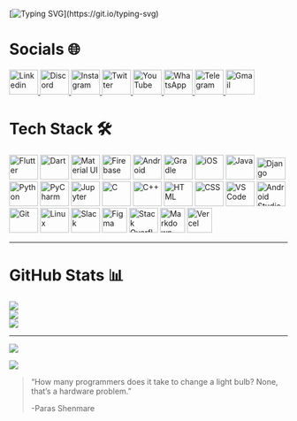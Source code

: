 [![Typing SVG](https://readme-typing-svg.demolab.com?font=Pacifico&size=35&pause=1000&vCenter=true&width=435&lines=Hello%2C+There!+%F0%9F%91%8B;This+is+Paras+Shenmare;Nice+to+meet+you!)](https://git.io/typing-svg)

# Socials 🌐

<div align="left">
  <a href="https://www.linkedin.com/in/parasshenmare" target="_blank" rel="noopener noreferrer">
    <img src="https://cdn.jsdelivr.net/gh/devicons/devicon/icons/linkedin/linkedin-original.svg" title="Linkedin" alt="Linkedin" height = 45 width = 52/>
  </a>
  <a href="https://discord.gg/YKjrPUU3" target="_blank" rel="noopener noreferrer">
    <img src="https://www.svgrepo.com/show/353655/discord-icon.svg" title="Discord" alt="Discord" height = 45 width = 52/>
  </a>
  <a href="https://www.instagram.com/paras_shenmare" target="_blank" rel="noopener noreferrer">
    <img src="https://www.svgrepo.com/show/452229/instagram-1.svg" title="Instagram" alt="Instagram" height = 45 width = 52/>
  </a>
  <a href="https://twitter.com/paras_shenmare" target="_blank" rel="noopener noreferrer">
    <img src="https://www.svgrepo.com/show/475689/twitter-color.svg" title="Twitter" alt="Twitter" height = 45 width = 52/>
  </a>
  <a href="https://www.youtube.com/@parasshenmare" target="_blank" rel="noopener noreferrer">
    <img src="https://www.svgrepo.com/show/475700/youtube-color.svg" title="YouTube" alt="YouTube" height = 45 width = 52/>
  </a>
  <a href="https://wa.me/918830620995" target="_blank" rel="noopener noreferrer">
    <img src="https://www.svgrepo.com/show/475692/whatsapp-color.svg" title="Whatsapp" alt="WhatsApp" height = 45 width = 52/>
  </a>
  <a href="https://t.me/parasshenmare" target="_blank" rel="noopener noreferrer">
    <img src="https://www.svgrepo.com/show/354443/telegram.svg" title="Telegram" alt="Telegram" height = 45 width = 52/>
  </a>
  <a href="https://mail.google.com/mail/?view=cm&source=mailto&to=shenmareparas@gmail.com" target="_blank" rel="noopener noreferrer">
    <img src="https://upload.wikimedia.org/wikipedia/commons/7/7e/Gmail_icon_%282020%29.svg" title="Gmail" alt="Gmail" height = 45 width = 52/>
  </a>
</div>

# Tech Stack 🛠️

<div align = "left">
  <img src="https://cdn.jsdelivr.net/gh/devicons/devicon/icons/flutter/flutter-original.svg" title="Flutter" alt="Flutter" height = 45 width = 52/>
  <img src="https://cdn.jsdelivr.net/gh/devicons/devicon/icons/dart/dart-original.svg" title="Dart" alt="Dart" height = 45 width = 52/>
  <img src="https://cdn.jsdelivr.net/gh/devicons/devicon/icons/materialui/materialui-original.svg" title="Material UI" alt="Material UI" height = 45 width = 52/>
  <img src="https://cdn.jsdelivr.net/gh/devicons/devicon/icons/firebase/firebase-plain.svg" title="Firebase"alt="Firebase" height = 45 width = 52/>
  <img src="https://cdn.jsdelivr.net/gh/devicons/devicon/icons/android/android-original.svg" title="Android" alt="Android" height = 45 width = 52/>
  <img src="https://cdn.jsdelivr.net/gh/devicons/devicon/icons/gradle/gradle-plain.svg" title="Gradle" alt="Gradle" height = 45 width = 52/>
  <img src="https://cdn.jsdelivr.net/gh/devicons/devicon/icons/apple/apple-original.svg" title="iOS" alt="iOS" height = 45 width = 52/>
  <img src="https://cdn.jsdelivr.net/gh/devicons/devicon/icons/java/java-original.svg" title="Java" alt="Java" height = 45 width = 52/>
  <img src="https://cdn.jsdelivr.net/gh/devicons/devicon/icons/django/django-plain.svg" title="Django" alt="Django" height="40" width="52"/>
  <img src="https://cdn.jsdelivr.net/gh/devicons/devicon/icons/python/python-original.svg" title="Python" alt="Python" height = 45 width = 52/>
  <img src="https://cdn.jsdelivr.net/gh/devicons/devicon/icons/pycharm/pycharm-original.svg" title="PyCharm" alt="PyCharm" height = 45 width = 52/>
  <img src="https://cdn.jsdelivr.net/gh/devicons/devicon/icons/jupyter/jupyter-original.svg" title="Jupyter" alt="Jupyter" height = 45 width = 52/>
  <img src="https://cdn.jsdelivr.net/gh/devicons/devicon/icons/c/c-original.svg" title="C" alt="C" height = 45 width = 52/>
  <img src="https://cdn.jsdelivr.net/gh/devicons/devicon/icons/cplusplus/cplusplus-original.svg" title="C++" alt="C++" height = 45 width = 52/>
  <img src="https://cdn.jsdelivr.net/gh/devicons/devicon/icons/html5/html5-original.svg" title="HTML" alt="HTML" height = 45 width = 52/>
  <img src="https://cdn.jsdelivr.net/gh/devicons/devicon/icons/css3/css3-original.svg" title="CSS" alt="CSS" height = 45 width = 52/>
  <img src="https://cdn.jsdelivr.net/gh/devicons/devicon/icons/vscode/vscode-original.svg" title="VS Code" alt="VS Code" height = 45 width = 52/>
  <img src="https://cdn.jsdelivr.net/gh/devicons/devicon/icons/androidstudio/androidstudio-original.svg" title="Android Studio" alt="Android Studio" height = 45 width = 52/>
  <img src="https://cdn.jsdelivr.net/gh/devicons/devicon/icons/git/git-original.svg" title="Git" alt="Git" height = 45 width = 52/>
  <img src="https://cdn.jsdelivr.net/gh/devicons/devicon/icons/linux/linux-original.svg" title="Linux" alt="Linux" height = 45 width = 52/>
  <img src="https://cdn.jsdelivr.net/gh/devicons/devicon/icons/slack/slack-original.svg" title="Slack" alt="Slack" height = 45 width = 52/>
  <img src="https://cdn.jsdelivr.net/gh/devicons/devicon/icons/figma/figma-original.svg" title="Figma" alt="Figma" height = 45 width = 45/>
  <img src="https://raw.githubusercontent.com/rahuldkjain/github-profile-readme-generator/master/src/images/icons/Social/stack-overflow.svg" title="Stack Overflow" alt="Stack Overflow" height = 45 width = 52/>
  <img src="https://cdn.jsdelivr.net/gh/devicons/devicon/icons/markdown/markdown-original.svg" title="Markdown" alt="Markdown" height = 45 width = 45/>
  <img src="https://www.svgrepo.com/show/361653/vercel-logo.svg" title="Vercel" alt="Vercel" height = 45 width = 45/>
</div>

---
# GitHub Stats 📊

![](https://github-readme-streak-stats.herokuapp.com/?user=shenmareparas&theme=dark&hide_border=false)<br/>
![](https://github-readme-stats-five-rust-41.vercel.app/api?username=shenmareparas&theme=dark&hide_border=false&include_all_commits=true&count_private=true)<br/>
![](https://github-readme-stats.vercel.app/api/top-langs/?username=shenmareparas&theme=dark&hide_border=false&include_all_commits=true&count_private=true&layout=pie)


---
![](https://visitcount.itsvg.in/api?id=shenmareparas&icon=0&color=12)

![](https://github-readme-activity-graph.vercel.app/graph?username=shenmareparas&theme=react-dark)

> “How many programmers does it take to change a light bulb? None, that’s a hardware problem.”
> 
> -Paras Shenmare
